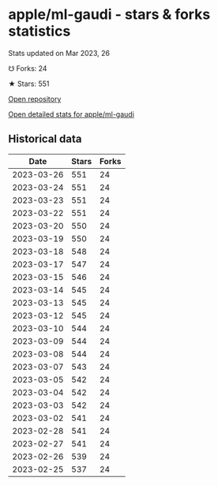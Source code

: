 # apple/ml-gaudi - stars & forks statistics

Stats updated on Mar 2023, 26

☋ Forks: 24

★ Stars: 551

[Open repository](https://github.com/apple/ml-gaudi)

[Open detailed stats for apple/ml-gaudi](https://reviewgithub.com/rep/apple/ml-gaudi)

## Historical data
| Date | Stars | Forks |
|------|-------|-------|
| 2023-03-26 | 551 | 24 | 
| 2023-03-24 | 551 | 24 | 
| 2023-03-23 | 551 | 24 | 
| 2023-03-22 | 551 | 24 | 
| 2023-03-20 | 550 | 24 | 
| 2023-03-19 | 550 | 24 | 
| 2023-03-18 | 548 | 24 | 
| 2023-03-17 | 547 | 24 | 
| 2023-03-15 | 546 | 24 | 
| 2023-03-14 | 545 | 24 | 
| 2023-03-13 | 545 | 24 | 
| 2023-03-12 | 545 | 24 | 
| 2023-03-10 | 544 | 24 | 
| 2023-03-09 | 544 | 24 | 
| 2023-03-08 | 544 | 24 | 
| 2023-03-07 | 543 | 24 | 
| 2023-03-05 | 542 | 24 | 
| 2023-03-04 | 542 | 24 | 
| 2023-03-03 | 542 | 24 | 
| 2023-03-02 | 541 | 24 | 
| 2023-02-28 | 541 | 24 | 
| 2023-02-27 | 541 | 24 | 
| 2023-02-26 | 539 | 24 | 
| 2023-02-25 | 537 | 24 | 

